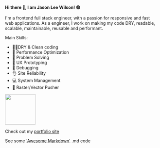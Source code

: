<!--
**jasonleewilson/jasonleewilson** is a ✨ _special_ ✨ repository because its `README.md` (this file) appears on your GitHub profile.

Here are some ideas to get you started:

- 🔭 I’m currently working on ...
- 🌱 I’m currently learning ...
- 👯 I’m looking to collaborate on ...
- 🤔 I’m looking for help with ...
- 💬 Ask me about ...
- 📫 How to reach me: ...
- 😄 Pronouns: ...
- ⚡ Fun fact: ...
-->

#### Hi there 👋, I am Jason Lee Wilson! 😄

I'm a frontend full stack engineer, with a passion for responsive and fast web applications. As a engineer, I work on making my code DRY, readable, scalable, maintainable, reusable and performant.

Main Skills:

- 👕✨DRY & Clean coding
- 🚀 Performance Optimization
- 🔬 Problem Solving
- 📐 UX Prototyping
- 🐛 Debugging
- 👌 Site Reliability
- 💻 System Management
- 🎨 Raster/Vector Pusher

<!-- ![jasonleewilson's Top Languages](https://github-readme-stats.vercel.app/api/top-langs/?username=jasonleewilson&theme=graywhite&show_icons=true&hide_border=true&layout=compact) -->

<p align="left">
<img src="https://avatars.githubusercontent.com/u/5706363?v=4" width="100" height="100" border="0"/>
</p>

Check out my [portfolio site](https://jasonleewilson.com/)
<!-- 

<a href="https://github.com/jasonleewilson/github-readme-stats#gh-light-mode-only">
  <img src="https://github-readme-stats.vercel.app/api?username=jasonleewilson&theme=graywhite&show_icons=true#gh-light-mode-only" width="350"  alt="This image shows a summary of jasonleewilson's GitHub statistics."/>
</a> -->

See some ['Awesome Markdown'](https://github.com/mundimark/awesome-markdown) .md code



<!-- ADDITIONAL PROJECT INFORMATION -->

<!-- 
This is a [Next.js](https://nextjs.org/) project bootstrapped with [`create-next-app`](https://github.com/vercel/next.js/tree/canary/packages/create-next-app).

## Getting Started

First, run the development server:

```bash
npm run dev
# or
yarn dev
# or
pnpm dev
# or
bun dev
```

Open [http://localhost:3000](http://localhost:3000) with your browser to see the result.

You can start editing the page by modifying `app/page.tsx`. The page auto-updates as you edit the file.

This project uses [`next/font`](https://nextjs.org/docs/basic-features/font-optimization) to automatically optimize and load Inter, a custom Google Font.

## Learn More

To learn more about Next.js, take a look at the following resources:

- [Next.js Documentation](https://nextjs.org/docs) - learn about Next.js features and API.
- [Learn Next.js](https://nextjs.org/learn) - an interactive Next.js tutorial.

You can check out [the Next.js GitHub repository](https://github.com/vercel/next.js/) - your feedback and contributions are welcome!

## Deploy on Vercel

The easiest way to deploy your Next.js app is to use the [Vercel Platform](https://vercel.com/new?utm_medium=default-template&filter=next.js&utm_source=create-next-app&utm_campaign=create-next-app-readme) from the creators of Next.js.

Check out our [Next.js deployment documentation](https://nextjs.org/docs/deployment) for more details.
-->